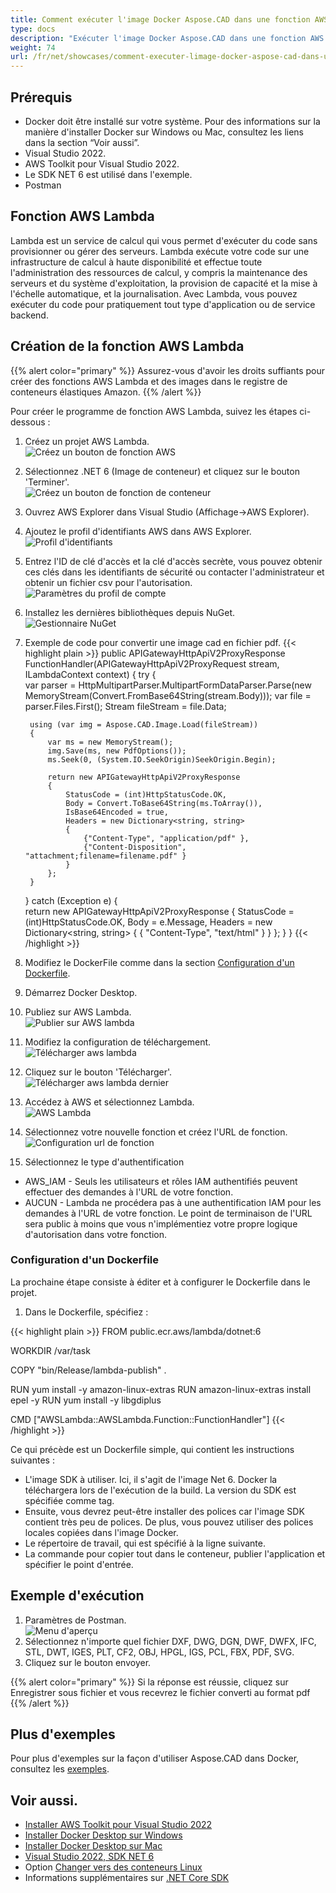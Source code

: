 ```yaml
---
title: Comment exécuter l'image Docker Aspose.CAD dans une fonction AWS Lambda
type: docs
description: "Exécuter l'image Docker Aspose.CAD dans une fonction AWS Lambda."
weight: 74
url: /fr/net/showcases/comment-executer-limage-docker-aspose-cad-dans-une-fonction-aws-lambda/
---
```


## Prérequis
- Docker doit être installé sur votre système. Pour des informations sur la manière d'installer Docker sur Windows ou Mac, consultez les liens dans la section “Voir aussi”.
- Visual Studio 2022.
- AWS Toolkit pour Visual Studio 2022.
- Le SDK NET 6 est utilisé dans l'exemple.
- Postman

## Fonction AWS Lambda

Lambda est un service de calcul qui vous permet d'exécuter du code sans provisionner ou gérer des serveurs. Lambda exécute votre code sur une infrastructure de calcul à haute disponibilité et effectue toute l'administration des ressources de calcul, y compris la maintenance des serveurs et du système d'exploitation, la provision de capacité et la mise à l'échelle automatique, et la journalisation. Avec Lambda, vous pouvez exécuter du code pour pratiquement tout type d'application ou de service backend.

## Création de la fonction AWS Lambda

{{% alert color="primary" %}} 
Assurez-vous d'avoir les droits suffiants pour créer des fonctions AWS Lambda et des images dans le registre de conteneurs élastiques Amazon.
{{% /alert %}}

Pour créer le programme de fonction AWS Lambda, suivez les étapes ci-dessous :
1. Créez un projet AWS Lambda.<br>
![Créez un bouton de fonction AWS](/_assets/showcases/aws/create-project.png)<br>
1. Sélectionnez .NET 6 (Image de conteneur) et cliquez sur le bouton 'Terminer'.<br>
![Créez un bouton de fonction de conteneur](/_assets/showcases/aws/create-container.png)<br>
1. Ouvrez AWS Explorer dans Visual Studio (Affichage->AWS Explorer).
1. Ajoutez le profil d'identifiants AWS dans AWS Explorer.<br>
![Profil d'identifiants](/_assets/showcases/aws/add-aws-credentials-profile.png)<br>
1. Entrez l'ID de clé d'accès et la clé d'accès secrète, vous pouvez obtenir ces clés dans les identifiants de sécurité ou contacter l'administrateur et obtenir un fichier csv pour l'autorisation.<br>
![Paramètres du profil de compte](/_assets/showcases/aws/account-profile.png)<br>
1. Installez les dernières bibliothèques depuis NuGet.<br>
![Gestionnaire NuGet](/_assets/showcases/aws/nuget-manager.png)<br>
1. Exemple de code pour convertir une image cad en fichier pdf.
{{< highlight plain >}}
public APIGatewayHttpApiV2ProxyResponse FunctionHandler(APIGatewayHttpApiV2ProxyRequest stream, ILambdaContext context)
{
    try
    {            
        var parser = HttpMultipartParser.MultipartFormDataParser.Parse(new MemoryStream(Convert.FromBase64String(stream.Body)));
        var file = parser.Files.First();
        Stream fileStream = file.Data;

        using (var img = Aspose.CAD.Image.Load(fileStream))
        {
            var ms = new MemoryStream();
            img.Save(ms, new PdfOptions());
            ms.Seek(0, (System.IO.SeekOrigin)SeekOrigin.Begin);
          
            return new APIGatewayHttpApiV2ProxyResponse
            {
                StatusCode = (int)HttpStatusCode.OK,
                Body = Convert.ToBase64String(ms.ToArray()),
                IsBase64Encoded = true,
                Headers = new Dictionary<string, string>
                {
                    {"Content-Type", "application/pdf" },
                    {"Content-Disposition", "attachment;filename=filename.pdf" }
                }
            };
        }
    }
    catch (Exception e)
    {           
        return new APIGatewayHttpApiV2ProxyResponse
        {
            StatusCode = (int)HttpStatusCode.OK,
            Body = e.Message,
            Headers = new Dictionary<string, string>
            {
                {
                    "Content-Type", "text/html"
                }
            }
        };
    }
}
{{< /highlight >}}
1. Modifiez le DockerFile comme dans la section <a href="#configuring-a-dockerfile">Configuration d'un Dockerfile</a>.
1. Démarrez Docker Desktop.
1. Publiez sur AWS Lambda.<br>
![Publier sur AWS lambda](/_assets/showcases/aws/publish-aws.png)<br>
1. Modifiez la configuration de téléchargement.<br>
![Télécharger aws lambda](/_assets/showcases/aws/upload-aws-lambda.png)<br>
1. Cliquez sur le bouton 'Télécharger'.<br>
![Télécharger aws lambda dernier](/_assets/showcases/aws/upload-aws-lambda-finish.png)<br>
1. Accédez à AWS et sélectionnez Lambda.<br>
![AWS Lambda](/_assets/showcases/aws/select-aws-lambda.png)<br>
1. Sélectionnez votre nouvelle fonction et créez l'URL de fonction.<br>
![Configuration url de fonction](/_assets/showcases/aws/create-function-url.png)<br>
1. Sélectionnez le type d'authentification
- AWS_IAM - Seuls les utilisateurs et rôles IAM authentifiés peuvent effectuer des demandes à l'URL de votre fonction.
- AUCUN - Lambda ne procédera pas à une authentification IAM pour les demandes à l'URL de votre fonction. Le point de terminaison de l'URL sera public à moins que vous n'implémentiez votre propre logique d'autorisation dans votre fonction.

### Configuration d'un Dockerfile

 La prochaine étape consiste à éditer et à configurer le Dockerfile dans le projet.

1. Dans le Dockerfile, spécifiez :

{{< highlight plain >}}
FROM public.ecr.aws/lambda/dotnet:6

WORKDIR /var/task

COPY "bin/Release/lambda-publish"  .

RUN yum install -y amazon-linux-extras 
RUN amazon-linux-extras install epel -y
RUN yum install -y libgdiplus  

CMD ["AWSLambda::AWSLambda.Function::FunctionHandler"]
{{< /highlight >}}

 Ce qui précède est un Dockerfile simple, qui contient les instructions suivantes :

- L'image SDK à utiliser. Ici, il s'agit de l'image Net 6. Docker la téléchargera lors de l'exécution de la build. La version du SDK est spécifiée comme tag.
- Ensuite, vous devrez peut-être installer des polices car l'image SDK contient très peu de polices. De plus, vous pouvez utiliser des polices locales copiées dans l'image Docker.
- Le répertoire de travail, qui est spécifié à la ligne suivante.
- La commande pour copier tout dans le conteneur, publier l'application et spécifier le point d'entrée.

## Exemple d'exécution

1. Paramètres de Postman.<br>
![Menu d'aperçu](/_assets/showcases/aws/postman-settings.png)<br>
1. Sélectionnez n'importe quel fichier DXF, DWG, DGN, DWF, DWFX, IFC, STL, DWT, IGES, PLT, CF2, OBJ, HPGL, IGS, PCL, FBX, PDF, SVG.
1. Cliquez sur le bouton envoyer.

{{% alert color="primary" %}} 
Si la réponse est réussie, cliquez sur Enregistrer sous fichier et vous recevrez le fichier converti au format pdf
{{% /alert %}}

## Plus d'exemples

Pour plus d'exemples sur la façon d'utiliser Aspose.CAD dans Docker, consultez les [exemples](https://github.com/aspose-cad/Aspose.CAD-Documentation).

## Voir aussi.

- [Installer AWS Toolkit pour Visual Studio 2022](https://marketplace.visualstudio.com/items?itemName=AmazonWebServices.AWSToolkitforVisualStudio2022)
- [Installer Docker Desktop sur Windows](https://docs.docker.com/docker-for-windows/install/)
- [Installer Docker Desktop sur Mac](https://docs.docker.com/docker-for-mac/install/)
- [Visual Studio 2022, SDK NET 6](https://docs.microsoft.com/en-us/dotnet/core/install/windows?tabs=net60#dependencies)
- Option [Changer vers des conteneurs Linux](https://docs.docker.com/docker-for-windows/#switch-between-windows-and-linux-containers)
- Informations supplémentaires sur [.NET Core SDK](https://hub.docker.com/_/microsoft-dotnet-sdk)
